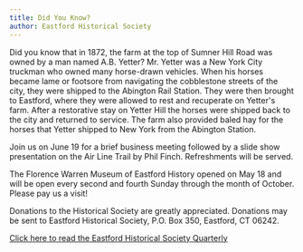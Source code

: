 ```yaml
---
title: Did You Know?
author: Eastford Historical Society
---
```


Did you know that in 1872, the farm at the top of Sumner Hill Road was
owned by a man named A.B. Yetter? Mr. Yetter was a New York City
truckman who owned many horse-drawn vehicles. When his horses became
lame or footsore from navigating the cobblestone streets of the city,
they were shipped to the Abington Rail Station. They were then brought
to Eastford, where they were allowed to rest and recuperate on Yetter's
farm. After a restorative stay on Yetter Hill the horses were shipped
back to the city and returned to service. The farm also provided baled
hay for the horses that Yetter shipped to New York from the Abington
Station.

Join us on June 19 for a brief business meeting followed by a slide show
presentation on the Air Line Trail by Phil Finch. Refreshments will be
served.

The Florence Warren Museum of Eastford History opened on May 18 and will
be open every second and fourth Sunday through the month of October.
Please pay us a visit!

Donations to the Historical Society are greatly appreciated. Donations
may be sent to Eastford Historical Society, P.O. Box 350, Eastford, CT
06242.

[Click here to read the Eastford Historical Society Quarterly](https://files.eastford.news/33-6-ehs-quarterly.pdf)

